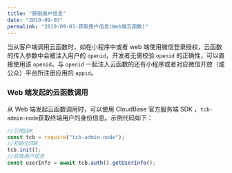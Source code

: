 ```yaml
---
title: "获取用户信息"
date: "2019-09-03"
permalink: "2019-09-03-获取用户信息(Web端云函数)"
---
```


当从客户端调用云函数时，如在小程序中或者 web 端使用微信登录授权，云函数的传入参数中会被注入用户的 `openid`，开发者无需校验 `openid` 的正确性，可以直接使用该 `openid`。与 `openid` 一起注入云函数的还有小程序或者对应微信开放（或公众）平台所注册应用的 `appid`。

### Web 端发起的云函数调用

从 Web 端发起云函数调用时，可以使用 CloudBase 官方服务端 SDK ，`tcb-admin-node`获取终端用户的身份信息。示例代码如下：

```js
//引用SDK
const tcb = require("tcb-admin-node");
//初始化SDK
tcb.init();
//获取用户信息
const userInfo = await tcb.auth().getUserInfo();
```
